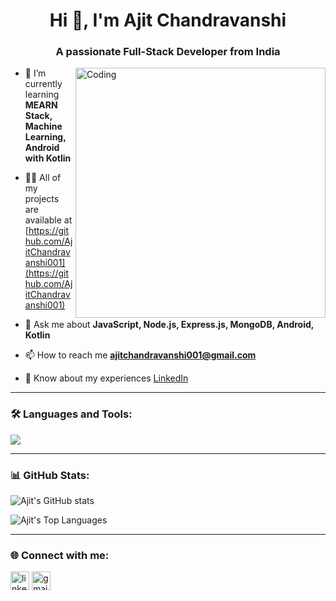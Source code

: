 <h1 align="center">Hi 👋, I'm Ajit Chandravanshi</h1>
<h3 align="center">A passionate Full-Stack Developer from India</h3>

<img align="right" alt="Coding" width="400" src="https://cdn.dribbble.com/users/1162077/screenshots/3848914/programmer.gif" />

- 🌱 I’m currently learning **MEARN Stack, Machine Learning, Android with Kotlin**

- 👨‍💻 All of my projects are available at [https://github.com/AjitChandravanshi001](https://github.com/AjitChandravanshi001)

- 💬 Ask me about **JavaScript, Node.js, Express.js, MongoDB, Android, Kotlin**

- 📫 How to reach me **ajitchandravanshi001@gmail.com**

- 📄 Know about my experiences [LinkedIn](https://www.linkedin.com/in/ajit-chandravanshi/)

---

### 🛠️ Languages and Tools:
<p align="left">
  <img src="https://skillicons.dev/icons?i=js,ts,nodejs,express,mongodb,kotlin,androidstudio,java,html,css,github,vscode" />
</p>

---

### 📊 GitHub Stats:
<p align="left">
  <img src="https://github-readme-stats.vercel.app/api?username=AjitChandravanshi001&show_icons=true&theme=radical" alt="Ajit's GitHub stats"/>
</p>

<p align="left">
  <img src="https://github-readme-stats.vercel.app/api/top-langs/?username=AjitChandravanshi001&layout=compact&theme=radical" alt="Ajit's Top Languages"/>
</p>

---

### 🌐 Connect with me:
<p align="left">
<a href="www.linkedin.com/in/ajitchandravanshi6" target="blank"><img align="center" src="https://cdn-icons-png.flaticon.com/512/174/174857.png" alt="linkedin" height="30" width="30" /></a>
<a href="mailto:ajitchandravanshi6@gmail.com" target="blank"><img align="center" src="https://cdn-icons-png.flaticon.com/512/732/732200.png" alt="gmail" height="30" width="30" /></a>
</p>
